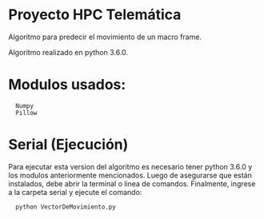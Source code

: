 # Proyecto HPC Telemática
Algoritmo para predecir el movimiento de un macro frame.

Algoritmo realizado en python 3.6.0.

# Modulos usados:
```
  Numpy
  Pillow
```

# Serial (Ejecución)
Para ejecutar esta version del algoritmo es necesario tener python 3.6.0 y los modulos anteriormente mencionados. Luego de asegurarse que están instalados, debe abrir la terminal o linea de comandos. Finalmente, ingrese a la carpeta serial y ejecute el comando: 

```
  python VectorDeMovimiento.py
```

